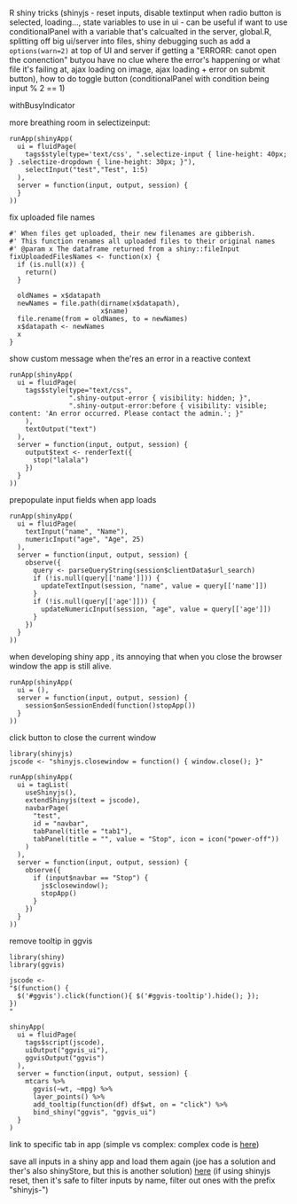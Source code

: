 R shiny tricks (shinyjs - reset inputs, disable textinput when radio button is selected, loading..., state variables to use in ui - can be useful if want to use conditionalPanel with a variable that's calcualted in the server, global.R, splitting off big ui/server into files,  shiny debugging such as add a `options(warn=2)` at top of UI and server if getting a "ERRORR: canot open the conenction" butyou have no clue where the error's happening or what file it's failing at, ajax loading on image, ajax loading + error on submit button),  how to do toggle button (conditionalPanel with condition being input % 2 == 1)

withBusyIndicator

more breathing room in selectizeinput:

```
runApp(shinyApp(
  ui = fluidPage(
    tags$style(type='text/css', ".selectize-input { line-height: 40px; } .selectize-dropdown { line-height: 30px; }"),
    selectInput("test","Test", 1:5)
  ),
  server = function(input, output, session) {
  }
))
```

fix uploaded file names

```
#' When files get uploaded, their new filenames are gibberish.
#' This function renames all uploaded files to their original names
#' @param x The dataframe returned from a shiny::fileInput
fixUploadedFilesNames <- function(x) {
  if (is.null(x)) {
    return()
  }
  
  oldNames = x$datapath
  newNames = file.path(dirname(x$datapath),
                       x$name)
  file.rename(from = oldNames, to = newNames)
  x$datapath <- newNames
  x
}
```

show custom message when the'res an error in a reactive context

```
runApp(shinyApp(
  ui = fluidPage(
    tags$style(type="text/css",
               ".shiny-output-error { visibility: hidden; }",
               ".shiny-output-error:before { visibility: visible; content: 'An error occurred. Please contact the admin.'; }"
    ),
    textOutput("text")
  ),
  server = function(input, output, session) {
    output$text <- renderText({
      stop("lalala")
    })
  }
))
```

prepopulate input fields when app loads

```
runApp(shinyApp(
  ui = fluidPage(
    textInput("name", "Name"),
    numericInput("age", "Age", 25)
  ),
  server = function(input, output, session) {
    observe({
      query <- parseQueryString(session$clientData$url_search)
      if (!is.null(query[['name']])) {
        updateTextInput(session, "name", value = query[['name']])
      }
      if (!is.null(query[['age']])) {
        updateNumericInput(session, "age", value = query[['age']])
      }
    })
  }
))
```

when developing shiny app , its annoying that when you close the browser window the app is still alive.

```
runApp(shinyApp(
  ui = (),
  server = function(input, output, session) {
    session$onSessionEnded(function()stopApp())
  }
))
```

click button to close the current window

```
library(shinyjs)
jscode <- "shinyjs.closewindow = function() { window.close(); }"

runApp(shinyApp(
  ui = tagList(
    useShinyjs(),
    extendShinyjs(text = jscode),
    navbarPage(
      "test",
      id = "navbar",
      tabPanel(title = "tab1"),
      tabPanel(title = "", value = "Stop", icon = icon("power-off"))
    )
  ),
  server = function(input, output, session) {
    observe({
      if (input$navbar == "Stop") {
        js$closewindow();
        stopApp()
      }
    })
  }
))
```

remove tooltip in ggvis

```
library(shiny)
library(ggvis)

jscode <- 
"$(function() {
  $('#ggvis').click(function(){ $('#ggvis-tooltip').hide(); });
})
"

shinyApp(
  ui = fluidPage(
    tags$script(jscode),
    uiOutput("ggvis_ui"),
    ggvisOutput("ggvis")
  ),
  server = function(input, output, session) {
    mtcars %>% 
      ggvis(~wt, ~mpg) %>%
      layer_points() %>%
      add_tooltip(function(df) df$wt, on = "click") %>%
      bind_shiny("ggvis", "ggvis_ui")
  }
)
```

link to specific tab in app (simple vs complex: complex code is [here](https://github.com/rstudio/shiny/issues/772#issuecomment-112919149))

save all inputs in a shiny app and load them again (joe has a solution and ther's also shinyStore, but this is another solution) [here](http://stackoverflow.com/questions/32922190/saving-state-of-shiny-app-to-be-restored-later/32928505#32928505) (if using shinyjs reset, then it's safe to filter inputs by name, filter out ones with the prefix "shinyjs-")
